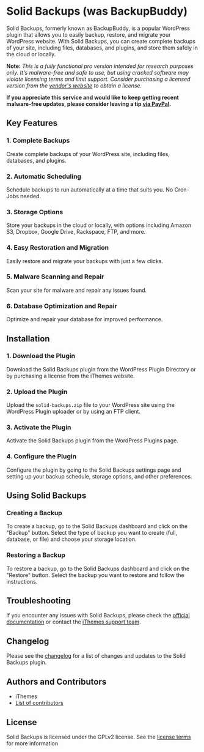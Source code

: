 # Solid Backups (was BackupBuddy)

Solid Backups, formerly known as BackupBuddy, is a popular WordPress plugin that allows you to easily backup, restore, and migrate your WordPress website. With Solid Backups, you can create complete backups of your site, including files, databases, and plugins, and store them safely in the cloud or locally. 

**Note:** *This is a fully functional pro version intended for research purposes only. It's malware-free and safe to use, but using cracked software may violate licensing terms and limit support. Consider purchasing a licensed version from the [vendor's website](https://solidwp.com/backups/) to obtain a license.*

**If you appreciate this service and would like to keep getting recent malware-free updates, please consider leaving a tip [via PayPal](https://www.paypal.com/paypalme/thaikolja).**

## Key Features

### 1. Complete Backups
Create complete backups of your WordPress site, including files, databases, and plugins.

### 2. Automatic Scheduling
Schedule backups to run automatically at a time that suits you. No Cron-Jobs needed.

### 3. Storage Options
Store your backups in the cloud or locally, with options including Amazon S3, Dropbox, Google Drive, Rackspace, FTP, and more.

### 4. Easy Restoration and Migration
Easily restore and migrate your backups with just a few clicks.

### 5. Malware Scanning and Repair
Scan your site for malware and repair any issues found.

### 6. Database Optimization and Repair
Optimize and repair your database for improved performance.

## Installation

### 1. Download the Plugin
Download the Solid Backups plugin from the WordPress Plugin Directory or by purchasing a license from the iThemes website.

### 2. Upload the Plugin
Upload the `solid-backups.zip` file to your WordPress site using the WordPress Plugin uploader or by using an FTP client.

### 3. Activate the Plugin
Activate the Solid Backups plugin from the WordPress Plugins page.

### 4. Configure the Plugin
Configure the plugin by going to the Solid Backups settings page and setting up your backup schedule, storage options, and other preferences.

## Using Solid Backups
### Creating a Backup
To create a backup, go to the Solid Backups dashboard and click on the "Backup" button. Select the type of backup you want to create (full, database, or file) and choose your storage location.

### Restoring a Backup
To restore a backup, go to the Solid Backups dashboard and click on the "Restore" button. Select the backup you want to restore and follow the instructions.

## Troubleshooting
If you encounter any issues with Solid Backups, please check the [official documentation](https://ithemes.com/codex/page/Solid_Backups) or contact the [iThemes support team](https://ithemes.com/support/).

## Changelog
Please see the [changelog](https://ithemes.com/codex/page/Solid_Backups_Changelog) for a list of changes and updates to the Solid Backups plugin.

## Authors and Contributors
* iThemes
* [List of contributors](https://ithemes.com/codex/page/Solid_Backups_Contributors)

## License
Solid Backups is licensed under the GPLv2 license. See the [license terms](https://www.gnu.org/licenses/gpl-2.0.html) for more information
